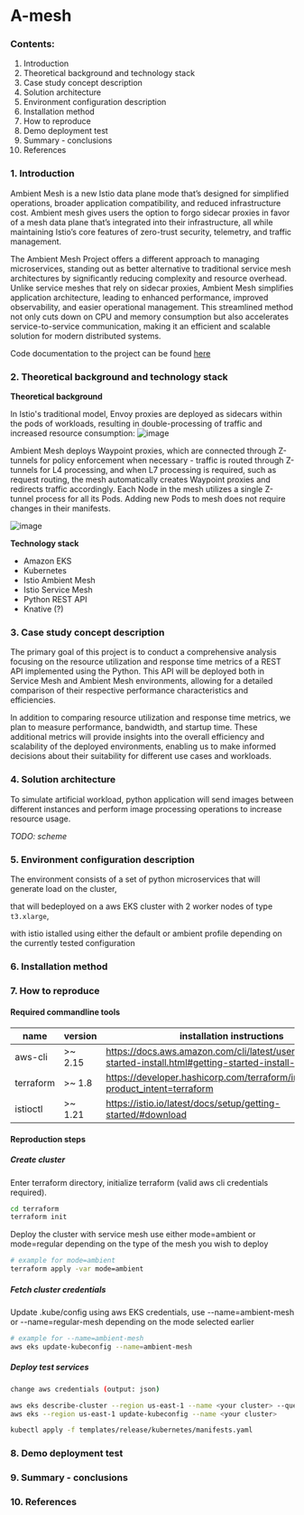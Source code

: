 # **A-mesh**
### Contents:
1. Introduction
2. Theoretical background and technology stack
3. Case study concept description
4. Solution architecture
5. Environment configuration description 
6. Installation method
7. How to reproduce
8. Demo deployment test
9. Summary - conclusions
10. References

### 1. Introduction
Ambient Mesh is a new Istio data plane mode that’s designed for simplified operations, broader application compatibility, and reduced infrastructure cost. Ambient mesh gives users the option to forgo sidecar proxies in favor of a mesh data plane that’s integrated into their infrastructure, all while maintaining Istio’s core features of zero-trust security, telemetry, and traffic management.

The Ambient Mesh Project offers a different approach to managing microservices, standing out as better alternative to traditional service mesh architectures by significantly reducing complexity and resource overhead. Unlike service meshes that rely on sidecar proxies, Ambient Mesh simplifies application architecture, leading to enhanced performance, improved observability, and easier operational management. This streamlined method not only cuts down on CPU and memory consumption but also accelerates service-to-service communication, making it an efficient and scalable solution for modern distributed systems.

Code documentation to the project can be found [here](https://istio.io/v1.15/blog/2022/introducing-ambient-mesh/)

### 2. Theoretical background and technology stack

**Theoretical background**

In Istio's traditional model, Envoy proxies are deployed as sidecars within the pods of workloads, resulting in double-processing of traffic and increased resource consumption:
![image](https://github.com/SUU-2024-A-Mesh/a-mesh/assets/92889577/3352e564-9c7d-4fb9-8519-5a5b850bda5d)


Ambient Mesh deploys Waypoint proxies, which are connected through Z-tunnels for policy enforcement when necessary - traffic is routed through Z-tunnels for L4 processing, and when L7 processing is required, such as request routing, the mesh automatically creates Waypoint proxies and redirects traffic accordingly. Each Node in the mesh utilizes a single Z-tunnel process for all its Pods. Adding new Pods to mesh does not require changes in their manifests.
<!-- ![image](https://github.com/SUU-2024-A-Mesh/a-mesh/assets/92889577/17a9fccc-02ed-40a0-a2f8-52dc980f04e6) -->

![image](https://github.com/SUU-2024-A-Mesh/a-mesh/assets/78169141/bb2a1e1b-a30a-4931-a164-2cc2e80fa2c5)


**Technology stack**
- Amazon EKS
- Kubernetes
- Istio Ambient Mesh
- Istio Service Mesh
- Python REST API
- Knative (?)

### 3. Case study concept description

The primary goal of this project is to conduct a comprehensive analysis focusing on the resource utilization and response time metrics of a REST API implemented using the Python. This API will be deployed both in Service Mesh and Ambient Mesh environments, allowing for a detailed comparison of their respective performance characteristics and efficiencies.

In addition to comparing resource utilization and response time metrics, we plan to measure performance, bandwidth, and startup time. These additional metrics will provide insights into the overall efficiency and scalability of the deployed environments, enabling us to make informed decisions about their suitability for different use cases and workloads.

### 4. Solution architecture

To simulate artificial workload, python application will send images between different instances and perform image processing operations to increase resource usage.

*TODO: scheme*

### 5. Environment configuration description

The environment consists of a set of python microservices that will generate load on the cluster, 

that will bedeployed on a aws EKS cluster with 2 worker nodes of type `t3.xlarge`, 

with istio istalled using either the default or ambient profile depending on the currently tested configuration

### 6. Installation method
### 7. How to reproduce

#### Required commandline tools
| name      | version | installation instructions |
| --------- | ------- | ------------------------- |
| aws-cli   | >~ 2.15 | https://docs.aws.amazon.com/cli/latest/userguide/getting-started-install.html#getting-started-install-instructions
| terraform | >~ 1.8  | https://developer.hashicorp.com/terraform/install?product_intent=terraform
| istioctl  | >~ 1.21 | https://istio.io/latest/docs/setup/getting-started/#download

#### Reproduction steps

##### Create cluster

Enter terraform directory, initialize terraform (valid aws cli credentials required).
```bash
cd terraform
terraform init
```

Deploy the cluster with service mesh use either mode=ambient or mode=regular depending on the type of the mesh you wish to deploy
```bash
# example for mode=ambient
terraform apply -var mode=ambient
```


##### Fetch cluster credentials
Update .kube/config using aws EKS credentials, use --name=ambient-mesh or --name=regular-mesh depending on the mode selected earlier

```bash
# example for --name=ambient-mesh
aws eks update-kubeconfig --name=ambient-mesh
```


##### Deploy test services
```bash
change aws credentials (output: json)
```


```bash
aws eks describe-cluster --region us-east-1 --name <your cluster> --query cluster.status
aws eks --region us-east-1 update-kubeconfig --name <your cluster>
```


```bash
kubectl apply -f templates/release/kubernetes/manifests.yaml
```



### 8. Demo deployment test
### 9. Summary - conclusions
### 10. References

